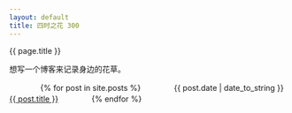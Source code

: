 ```yaml
---
layout: default
title: 四时之花 300
---
```

{{ page.title }}

想写一个博客来记录身边的花草。

　　　　{% for post in site.posts %}
　　　　{{ post.date | date_to_string }} <a href="{{ site.baseurl }}{{ post.url }}">{{ post.title }}</a>
　　　　{% endfor %}
